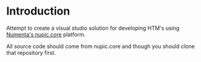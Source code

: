 # Introduction

Attempt to create a visual studio solution for developing HTM's using [Numenta's nupic.core](https://github.com/numenta/nupic.core) platform.

All source code should come from nupic.core and though you should clone that repository first.

